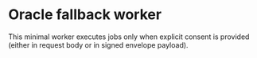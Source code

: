 # Oracle fallback worker

This minimal worker executes jobs only when explicit consent is provided (either in request body or in signed envelope payload).